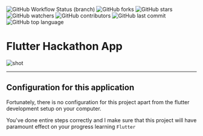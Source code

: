 ![GitHub Workflow Status (branch)](https://img.shields.io/github/workflow/status/iamnijat/hackathon-task/Flutter%20CI/master)
![GitHub forks](https://img.shields.io/github/forks/iamnijat/hackathon-task)
![GitHub stars](https://img.shields.io/github/stars/iamnijat/hackathon-task)
![GitHub watchers](https://img.shields.io/github/watchers/iamnijat/hackathon-task)
![GitHub contributors](https://img.shields.io/github/contributors/iamnijat/hackathon-task)
![GitHub last commit](https://img.shields.io/github/last-commit/iamnijat/hackathon-task)
![GitHub top language](https://img.shields.io/github/languages/top/iamnijat/hackathon-task)

# Flutter Hackathon App

![shot](https://user-images.githubusercontent.com/42466886/143767727-f2bf8613-dd43-4fdc-b0b3-c5169846a9bf.png)

-------

## Configuration for this application

Fortunately, there is no configuration for this project apart from the flutter development setup on your computer.

You've done entire steps correctly and I make sure that this project will have paramount effect on your progress learning `Flutter`
